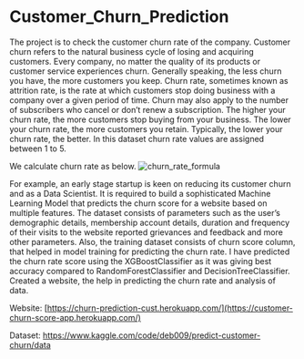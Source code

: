 # Customer_Churn_Prediction
The project is to check the customer churn rate of the company. Customer churn refers to the natural business cycle of 
losing and acquiring customers. Every company, no matter the quality of its products or customer service experiences churn.
Generally speaking, the less churn you have, the more customers you keep. 
Churn rate, sometimes known as attrition rate, is the rate at which customers stop doing business with a company over a given period of time. Churn may also apply to the number of subscribers who cancel or don’t renew a subscription. The higher your churn rate, the more customers stop buying from your business. The lower your churn rate, the more customers you retain. Typically, the lower your churn rate, the better. In this dataset churn rate values are assigned between 1 to 5.

We calculate churn rate as below.
 ![churn_rate_formula](https://user-images.githubusercontent.com/67755812/194944305-c2b86b84-88f0-4afd-b8cd-cd3668bec2da.jpg)


For example, an early stage startup is keen on reducing its customer churn and as a Data Scientist. It is required to build a sophisticated Machine Learning Model that predicts the churn score for a website based on multiple features.
The dataset consists of parameters such as the user’s demographic details, membership account details, duration and frequency of their visits to the website reported grievances and feedback and more other parameters. Also, the training dataset consists of churn score column, that helped in model training for predicting the churn rate. I have predicted the churn rate score using the XGBoostClassifier as it was giving best accuracy compared to RandomForestClassifier and DecisionTreeClassifier. 
Created a website, the help in predicting the churn rate and analysis of data.

Website: [https://churn-prediction-cust.herokuapp.com/](https://customer-churn-score-app.herokuapp.com/)

Dataset: https://www.kaggle.com/code/deb009/predict-customer-churn/data
